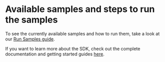# Available samples and steps to run the samples

To see the currently available samples and how to run them, take a look at our [Run Samples guide](https://docs.scandit.com/data-capture-sdk/ios/samples/run-samples.html).

If you want to learn more about the SDK, check out the complete documentation and getting started guides [here](https://docs.scandit.com/data-capture-sdk/ios/).
